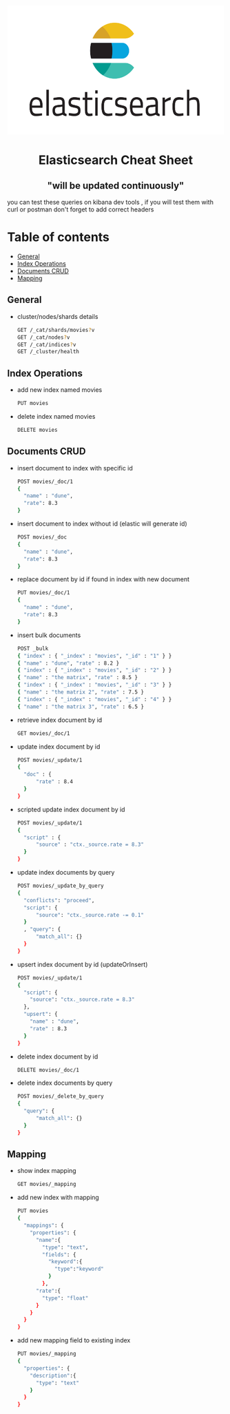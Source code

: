 <p align="center">
  <img src="img.png" height="300" >
</p>

<p align="center">
  <h1 align="center">Elasticsearch Cheat Sheet </h1>
  <h2 align="center">"will be updated continuously" </h2>
</p>

you can test these queries on kibana dev tools ,
if you will test them with curl or postman don't forget to add correct headers

# Table of contents

- [General](#general)
- [Index Operations](#index-operations)
- [Documents CRUD](#documents-crud)
- [Mapping](#mapping)

## General

- cluster/nodes/shards details

  ```sh
  GET /_cat/shards/movies?v
  GET /_cat/nodes?v
  GET /_cat/indices?v
  GET /_cluster/health
  ```

## Index Operations

- add new index named movies

  ```sh
  PUT movies
  ```

- delete index named movies

  ```sh
  DELETE movies
  ```

## Documents CRUD

- insert document to index with specific id

  ```sh
  POST movies/_doc/1
  {
    "name" : "dune",
    "rate": 8.3
  }

  ```

- insert document to index without id (elastic will generate id)

  ```sh
  POST movies/_doc
  {
    "name" : "dune",
    "rate": 8.3
  }
  ```

- replace document by id if found in index with new document

  ```sh
  PUT movies/_doc/1
  {
    "name" : "dune",
    "rate": 8.3
  }
  ```

- insert bulk documents

  ```sh
  POST _bulk
  { "index" : { "_index" : "movies", "_id" : "1" } }
  { "name" : "dune", "rate" : 8.2 }
  { "index" : { "_index" : "movies", "_id" : "2" } }
  { "name" : "the matrix", "rate" : 8.5 }
  { "index" : { "_index" : "movies", "_id" : "3" } }
  { "name" : "the matrix 2", "rate" : 7.5 }
  { "index" : { "_index" : "movies", "_id" : "4" } }
  { "name" : "the matrix 3", "rate" : 6.5 }
  ```

- retrieve index document by id

  ```sh
  GET movies/_doc/1
  ```

- update index document by id

  ```sh
  POST movies/_update/1
  {
    "doc" : {
        "rate" : 8.4
    }
  }
  ```

- scripted update index document by id

  ```sh
  POST movies/_update/1
  {
    "script" : {
        "source" : "ctx._source.rate = 8.3"
    }
  }
  ```

- update index documents by query

  ```sh
  POST movies/_update_by_query
  {
    "conflicts": "proceed",
    "script": {
        "source": "ctx._source.rate -= 0.1"
    }
    , "query": {
        "match_all": {}
    }
  }
  ```

- upsert index document by id (updateOrInsert)

  ```sh
  POST movies/_update/1
  {
    "script": {
      "source": "ctx._source.rate = 8.3"
    },
    "upsert": {
      "name" : "dune",
      "rate" : 8.3
    }
  }
  ```

- delete index document by id

  ```sh
  DELETE movies/_doc/1
  ```

- delete index documents by query

  ```sh
  POST movies/_delete_by_query
  {
    "query": {
        "match_all": {}
    }
  }
  ```

## Mapping

- show index mapping

  ```sh
  GET movies/_mapping
  ```

- add new index with mapping

  ```sh
  PUT movies
  {
    "mappings": {
      "properties": {
        "name":{
          "type": "text",
          "fields": {
            "keyword":{
              "type":"keyword"
            }
          },
        "rate":{
          "type": "float"
        }
      }
    }
  }
  ```

- add new mapping field to existing index

  ```sh
  PUT movies/_mapping
  {
    "properties": {
      "description":{
        "type": "text"
      }
    }
  }
  ```


